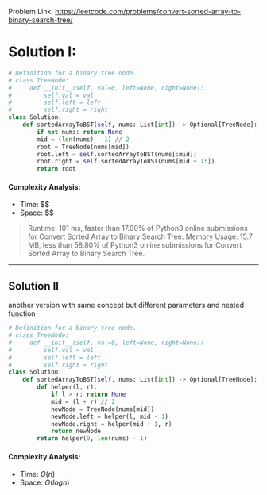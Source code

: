 Problem Link: https://leetcode.com/problems/convert-sorted-array-to-binary-search-tree/

# Solution I:

```python
# Definition for a binary tree node.
# class TreeNode:
#     def __init__(self, val=0, left=None, right=None):
#         self.val = val
#         self.left = left
#         self.right = right
class Solution:
    def sortedArrayToBST(self, nums: List[int]) -> Optional[TreeNode]:
        if not nums: return None
        mid = (len(nums) - 1) // 2
        root = TreeNode(nums[mid])
        root.left = self.sortedArrayToBST(nums[:mid])
        root.right = self.sortedArrayToBST(nums[mid + 1:])
        return root
```

#### Complexity Analysis:
- Time: $$
- Space: $$

> Runtime: 101 ms, faster than 17.80% of Python3 online submissions for Convert Sorted Array to Binary Search Tree.
> Memory Usage: 15.7 MB, less than 58.80% of Python3 online submissions for Convert Sorted Array to Binary Search Tree.

---

## Solution II
another version with same concept but different parameters and nested function

```python
# Definition for a binary tree node.
# class TreeNode:
#     def __init__(self, val=0, left=None, right=None):
#         self.val = val
#         self.left = left
#         self.right = right
class Solution:
    def sortedArrayToBST(self, nums: List[int]) -> Optional[TreeNode]:
        def helper(l, r):
            if l > r: return None
            mid = (l + r) // 2
            newNode = TreeNode(nums[mid])
            newNode.left = helper(l, mid - 1)
            newNode.right = helper(mid + 1, r)
            return newNode
        return helper(0, len(nums) - 1)
```

#### Complexity Analysis:
- Time: $O(n)$
- Space: $O(logn)$